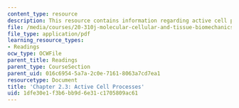 ```yaml
---
content_type: resource
description: This resource contains information regarding active cell processes.
file: /media/courses/20-310j-molecular-cellular-and-tissue-biomechanics-spring-2015/1dfe30e1f3b6bb9d6e31c1705809ac61_MIT20_310JS15_Kamm_2.3.pdf
file_type: application/pdf
learning_resource_types:
- Readings
ocw_type: OCWFile
parent_title: Readings
parent_type: CourseSection
parent_uid: 016c6954-5a7a-2c0e-7161-8063a7cd7ea1
resourcetype: Document
title: 'Chapter 2.3: Active Cell Processes'
uid: 1dfe30e1-f3b6-bb9d-6e31-c1705809ac61
---
```

